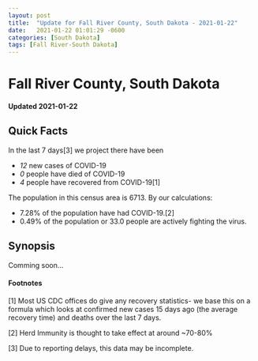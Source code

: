 ```yaml
---
layout: post
title:  "Update for Fall River County, South Dakota - 2021-01-22"
date:   2021-01-22 01:01:29 -0600
categories: [South Dakota]
tags: [Fall River-South Dakota]
---
```


# Fall River County, South Dakota
#### Updated 2021-01-22

## Quick Facts

In the last 7 days[3] we project there have been
- *12* new cases of COVID-19
- *0* people have died of COVID-19
- *4* people have recovered from COVID-19[1]

The population in this census area is 6713. By our calculations:
- 7.28% of the population have had COVID-19.[2]
- 0.49% of the population or 33.0 people are actively fighting the virus.

## Synopsis

Comming soon...


#### Footnotes

[1] Most US CDC offices do give any recovery statistics- we base this on a formula which looks at confirmed new cases
15 days ago (the average recovery time) and deaths over the last 7 days.

[2] Herd Immunity is thought to take effect at around ~70-80%

[3] Due to reporting delays, this data may be incomplete.
 
    